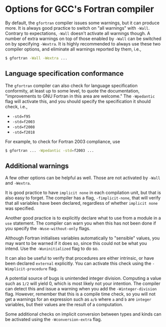# Options for GCC's Fortran compiler

By default, the `gfortran` compiler issues some warnings, but it can produce more.  It is always good practice to switch on "all warnings" with `-Wall`.  Contrary to expectations, `-Wall` doesn't activate all warnings though.  A number of extra warnings on top of those enabled by `-Wall` can be switched on by specifying `-Wextra`.  It is highly recommended to always use these two compiler options, and eliminate all warnings reported by them, i.e.,

~~~~bash
$ gfortran -Wall -Wextra ...
~~~~


## Language specification conformance

The `gfortran` compiler can also check for language specification conformity, at least up to some level, to quote the documentation, "improvements to GNU Fortran in this area are welcome."  The `-Wpedantic` flag will activate this, and you should specify the specification it should check, i.e.,

  * `-std=f95`
  * `-std=f2003`
  * `-std=f2008`
  * `-std=f2018`

For example, to check for Fortran 2003 compliance, use

~~~~bash
$ gfortran ... -Wpedantic -std=f2003 ...
~~~~


## Additional warnings

A few other options can be helpful as well.  Those are not activated by `-Wall` and `-Wextra`.

It is good practice to have `implicit none` in each compilation unit, but that is also easy to forget.  The compiler has a flag, `-fimplicit-none`, that will verify that all variables have been declared, regardless of whether `implicit none` was specified.

Another good practice is to explicitly declare what to use from a module in a `use` statement.  The compiler can warn you when this has not been done if you specify the `-Wuse-without-only` flags.

Although Fortran initialises variables automatically to "sensible" values, you may want to be warned if it does so, since this could not be what you intend.  Use the `-Wuninitialized` flag to do so.

It can also be useful to verify that procedures are either intrinsic, or have been declared `external` explicitly.  You can activate this check using the `-Wimplicit-procedure` flag.

A potential source of bugs is unintended integer division.  Computing a value such as `1/2` will yield 0, which is most likely not your intention.  The compiler can detect this and issue a warning when you add the `-Winteger-division` flag.  However, remember that this is a compile time check, so you will not get a warnings for an expression such as `a/b` where `a` and `b` are `integer` variables, but their values are the result of a computation.

Some additional checks on implicit conversion between types and kinds can be activated using the `-Wconversion-extra` flag.
